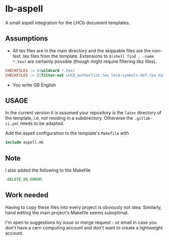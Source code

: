 # lb-aspell

A small aspell integration for the LHCb document templates.

## Assumptions

 * All tex files are in the main directory and the skippable files are the
   non-text .tex files from the template. Extensions to `$(shell find . -name
   *.tex)` are certainly possible (though might require filtering tikz files).

```Makefile
CHECKFILES := $(wildcard *.tex)
CHECKFILES := $(filter-out LHCb_authorlist.tex lhcb-symbols-def.tex main.tex preamble.tex wordcount.tex  title-LHCb-ANA.tex title-LHCb-CONF.tex title-LHCb-INT.tex title-LHCb-PAPER.tex acknowledgements.tex main-prl.tex, $(CHECKFILES))
```

 * You write GB English

## USAGE

In the current version it is assumed your repository is the `latex` directory
of the template, i.e. not residing in a subdirectory. Otherwise the
`.gitlab-ci.yml` needs to be adapted.

Add the aspell configuration to the template's `Makefile` with

```Makefile
include aspell.mk
```

## Note

I also added the following to the Makefile

```Makefile
.DELETE_ON_ERROR:
```

## Work needed

Having to copy these files into every project is obviously not idea.
Similarly, hand editing the main project's Makefile seems suboptimal.

I'm open to suggestions by issue or merge request - or email in case you don't
have a cern computing account and don't want to create a lightweight account.
